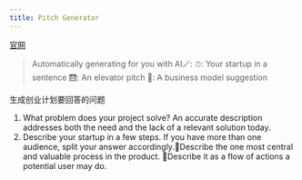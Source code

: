 ```yaml
---
title: Pitch Generator
---
```

[官网](https://tally.so/r/npeJgq)
> Automatically generating for you with AI🪄:
> ⏱: Your startup in a sentence
> 🛗: An elevator pitch 
> 💼: A business model suggestion


生成创业计划要回答的问题
1. What problem does your project solve? An accurate description addresses both the need and the lack of a relevant solution today.
2. Describe your startup in a few steps. If you have more than one audience, split your answer accordingly.🎯Describe the one most central and valuable process in the product. 🎯Describe it as a flow of actions a potential user may do.